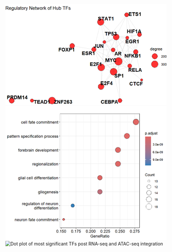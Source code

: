 ![Regulatory network of top 20 TFs post DEG analysis](RNAseq/reg_network_of_hub_tfs.png)
![GO enrichment plot of enriched TFs post RNA-seq and ATAC-seq integration](RNAseq/GO_enrichment.png)
![Dot plot of most significant TFs post RNA-seq and ATAC-seq integration](RNAseq/Dot_plot_of_most_significant_tfs.png)
